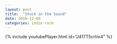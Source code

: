 ```yaml
---
layout: post
title:  "Stuck in the Sound"
date: 2016-12-09
categories: indie-rock
---
```

{% include youtubePlayer.html id="J417T5crtm4" %}
